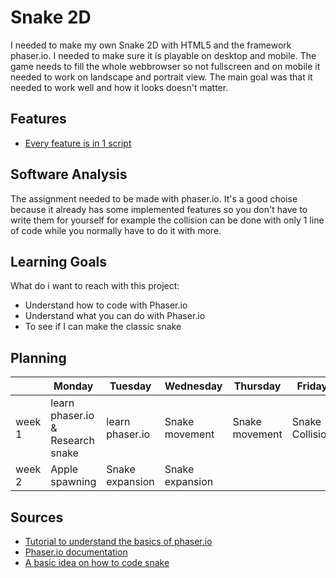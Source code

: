 # Snake 2D

I needed to make my own Snake 2D with HTML5 and the framework phaser.io. I needed to make sure it is playable on desktop and mobile. The game needs to fill the whole webbrowser so not fullscreen and on mobile it needed to work on landscape and portrait view. The main goal was that it needed to work well and how it looks doesn't matter.

## Features

- [Every feature is in 1 script](https://github.com/ColinvD/ProefOpdrachten/blob/master/Snake/script.js)

## Software Analysis
The assignment needed to be made with phaser.io. It's a good choise because it already has some implemented features so you don't have to write them for yourself for example the collision can be done with only 1 line of code while you normally have to do it with more.

## Learning Goals
What do i want to reach with this project:
- Understand how to code with Phaser.io
- Understand what you can do with Phaser.io
- To see if I can make the classic snake

## Planning

| | Monday | Tuesday | Wednesday | Thursday | Friday |
| --- | --- | --- | --- | --- | --- |
|week 1 | learn phaser.io & Research snake | learn phaser.io | Snake movement | Snake movement | Snake Collision |
|week 2 | Apple spawning | Snake expansion | Snake expansion | | |

## Sources

- [Tutorial to understand the basics of phaser.io](http://phaser.io/tutorials/making-your-first-phaser-3-game/index)
- [Phaser.io documentation](https://photonstorm.github.io/phaser3-docs/)
- [A basic idea on how to code snake](https://codeincomplete.com/posts/starting-snakes/)
